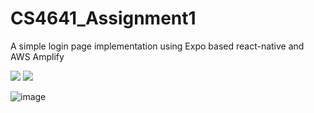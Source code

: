# CS4641_Assignment1

A simple login page implementation using Expo based react-native and AWS Amplify

<p align="left">
	<a href="https://docs.npmjs.com/cli/v9/commands/npm-version"><img img src="https://img.shields.io/badge/npm-9.4.0-green"/></a>
  <a href="https://nodejs.org/en/blog/release/v16.14.2/"><img img src="https://img.shields.io/badge/node-16.14.2-green"/></a>
 


![image](https://user-images.githubusercontent.com/41597923/215315147-8eb2fb39-a5c4-4843-b1d2-1e9e5a4f19e6.png)

